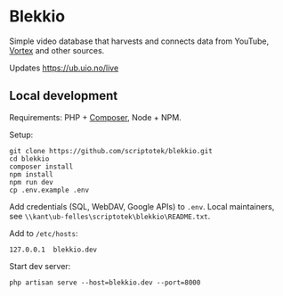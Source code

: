 # Blekkio

Simple video database that harvests and connects data from YouTube,
[Vortex](https://www.uio.no/english/services/it/web/vortex/) and other sources.

Updates https://ub.uio.no/live

## Local development

Requirements: PHP + [Composer](https://getcomposer.org), Node + NPM.

Setup:

	git clone https://github.com/scriptotek/blekkio.git
	cd blekkio
	composer install
	npm install
	npm run dev
	cp .env.example .env

Add credentials (SQL, WebDAV, Google APIs) to `.env`.
Local maintainers, see `\\kant\ub-felles\scriptotek\blekkio\README.txt`.

Add to `/etc/hosts`:

	127.0.0.1  blekkio.dev

Start dev server:

	php artisan serve --host=blekkio.dev --port=8000

